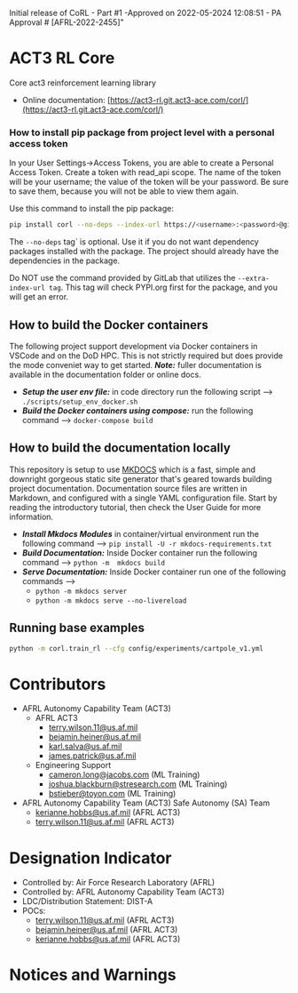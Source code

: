 Initial release of CoRL - Part #1 -Approved on 2022-05-2024 12:08:51 - PA Approval # [AFRL-2022-2455]"

# ACT3 RL Core

Core act3 reinforcement learning library

- Online documentation: [https://act3-rl.git.act3-ace.com/corl/](https://act3-rl.git.act3-ace.com/corl/)

### How to install pip package from project level with a personal access token

In your User Settings->Access Tokens, you are able to create a Personal Access Token. Create a token with read_api scope. 
The name of the token will be your username; the value of the token will be your password. Be sure to save them, because you 
will not be able to view them again. 

Use this command to install the pip package:

```bash
pip install corl --no-deps --index-url https://<username>:<password>@git.act3-ace.com/api/v4/projects/657/packages/pypi/simple`
```

The `--no-deps` tag`     is optional. Use it if you do not want dependency packages installed with the package. The project should already have the dependencies in the package.

Do NOT use the command provided by GitLab that utilizes the `--extra-index-url tag`. This tag will check PYPI.org first for the package, 
and you will get an error.

## How to build the Docker containers

The following project support development via Docker containers in VSCode and on the DoD HPC. This is not strictly required but does provide the mode conveniet way to get started. ***Note:*** fuller documentation is available in the documentation folder or online docs. 

- ***Setup the user env file:*** in code directory run the following script  --> `./scripts/setup_env_docker.sh`
- ***Build the Docker containers using compose:*** run the following command --> `docker-compose build`


## How to build the documentation locally

This repository is setup to use [MKDOCS](https://www.mkdocs.org/) which is a fast, simple and downright gorgeous static site generator that's geared towards building project documentation. Documentation source files are written in Markdown, and configured with a single YAML configuration file. Start by reading the introductory tutorial, then check the User Guide for more information.

- ***Install Mkdocs Modules*** in container/virtual environment run the following command --> `pip install -U -r mkdocs-requirements.txt`
- ***Build Documentation:*** Inside Docker container run the following command --> `python -m  mkdocs build`
- ***Serve Documentation:*** Inside Docker container run one of the following commands --> 
    - `python -m mkdocs server`
    - `python -m mkdocs serve --no-livereload`

## Running base examples

```bash
python -m corl.train_rl --cfg config/experiments/cartpole_v1.yml
```

# Contributors

- AFRL Autonomy Capability Team (ACT3)
    - AFRL ACT3
        - terry.wilson.11@us.af.mil
        - bejamin.heiner@us.af.mil
        - karl.salva@us.af.mil
        - james.patrick@us.af.mil
    - Engineering Support
        - cameron.long@jacobs.com (ML Training)
        - joshua.blackburn@stresearch.com (ML Training)
        - bstieber@toyon.com (ML Training)
- AFRL Autonomy Capability Team (ACT3) Safe Autonomy (SA) Team
    - kerianne.hobbs@us.af.mil (AFRL ACT3)
    - terry.wilson.11@us.af.mil (AFRL ACT3)

#  Designation Indicator

- Controlled by: Air Force Research Laboratory (AFRL)
- Controlled by: AFRL Autonomy Capability Team (ACT3)
- LDC/Distribution Statement: DIST-A
- POCs:
    - terry.wilson.11@us.af.mil (AFRL ACT3)
    - bejamin.heiner@us.af.mil (AFRL ACT3)
    - kerianne.hobbs@us.af.mil (AFRL ACT3)
    
# Notices and Warnings
